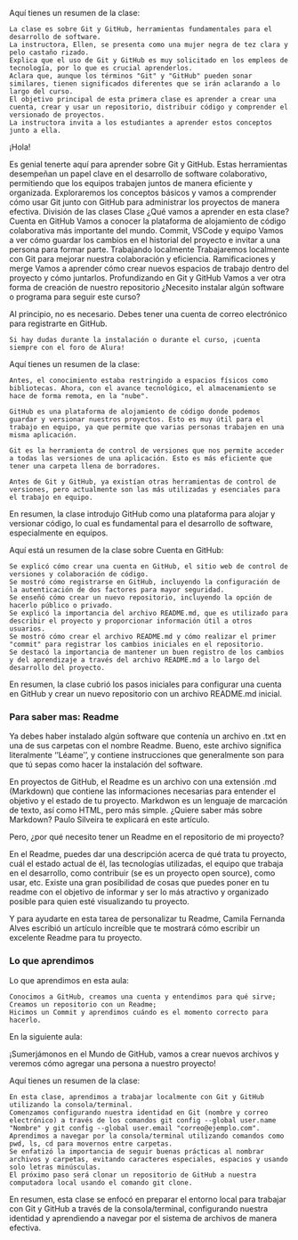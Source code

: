 Aquí tienes un resumen de la clase:

    La clase es sobre Git y GitHub, herramientas fundamentales para el desarrollo de software.
    La instructora, Ellen, se presenta como una mujer negra de tez clara y pelo castaño rizado.
    Explica que el uso de Git y GitHub es muy solicitado en los empleos de tecnología, por lo que es crucial aprenderlos.
    Aclara que, aunque los términos "Git" y "GitHub" pueden sonar similares, tienen significados diferentes que se irán aclarando a lo largo del curso.
    El objetivo principal de esta primera clase es aprender a crear una cuenta, crear y usar un repositorio, distribuir código y comprender el versionado de proyectos.
    La instructora invita a los estudiantes a aprender estos conceptos junto a ella.

¡Hola!

Es genial tenerte aquí para aprender sobre Git y GitHub. Estas herramientas desempeñan un papel clave en el desarrollo de software colaborativo, permitiendo que los equipos trabajen juntos de manera eficiente y organizada. Exploraremos los conceptos básicos y vamos a comprender cómo usar Git junto con GitHub para administrar los proyectos de manera efectiva.
División de las clases
Clase	¿Qué vamos a aprender en esta clase?
Cuenta en GitHub	Vamos a conocer la plataforma de alojamiento de código colaborativa más importante del mundo.
Commit, VSCode y equipo	Vamos a ver cómo guardar los cambios en el historial del proyecto e invitar a una persona para formar parte.
Trabajando localmente	Trabajaremos localmente con Git para mejorar nuestra colaboración y eficiencia.
Ramificaciones y merge	Vamos a aprender cómo crear nuevos espacios de trabajo dentro del proyecto y cómo juntarlos.
Profundizando en Git y GitHub	Vamos a ver otra forma de creación de nuestro repositorio
¿Necesito instalar algún software o programa para seguir este curso?

Al principio, no es necesario. Debes tener una cuenta de correo electrónico para registrarte en GitHub.

    Si hay dudas durante la instalación o durante el curso, ¡cuenta siempre con el foro de Alura!


Aquí tienes un resumen de la clase:

    Antes, el conocimiento estaba restringido a espacios físicos como bibliotecas. Ahora, con el avance tecnológico, el almacenamiento se hace de forma remota, en la "nube".

    GitHub es una plataforma de alojamiento de código donde podemos guardar y versionar nuestros proyectos. Esto es muy útil para el trabajo en equipo, ya que permite que varias personas trabajen en una misma aplicación.

    Git es la herramienta de control de versiones que nos permite acceder a todas las versiones de una aplicación. Esto es más eficiente que tener una carpeta llena de borradores.

    Antes de Git y GitHub, ya existían otras herramientas de control de versiones, pero actualmente son las más utilizadas y esenciales para el trabajo en equipo.

En resumen, la clase introdujo GitHub como una plataforma para alojar y versionar código, lo cual es fundamental para el desarrollo de software, especialmente en equipos.

Aquí está un resumen de la clase sobre Cuenta en GitHub:

    Se explicó cómo crear una cuenta en GitHub, el sitio web de control de versiones y colaboración de código.
    Se mostró cómo registrarse en GitHub, incluyendo la configuración de la autenticación de dos factores para mayor seguridad.
    Se enseñó cómo crear un nuevo repositorio, incluyendo la opción de hacerlo público o privado.
    Se explicó la importancia del archivo README.md, que es utilizado para describir el proyecto y proporcionar información útil a otros usuarios.
    Se mostró cómo crear el archivo README.md y cómo realizar el primer "commit" para registrar los cambios iniciales en el repositorio.
    Se destacó la importancia de mantener un buen registro de los cambios y del aprendizaje a través del archivo README.md a lo largo del desarrollo del proyecto.

En resumen, la clase cubrió los pasos iniciales para configurar una cuenta en GitHub y crear un nuevo repositorio con un archivo README.md inicial.

### Para saber mas: Readme

Ya debes haber instalado algún software que contenía un archivo en .txt en una de sus carpetas con el nombre Readme. Bueno, este archivo significa literalmente ‘’Léame’’, y contiene instrucciones que generalmente son para que tú sepas como hacer la instalación del software.

En proyectos de GitHub, el Readme es un archivo con una extensión .md (Markdown) que contiene las informaciones necesarias para entender el objetivo y el estado de tu proyecto. Markdwon es un lenguaje de marcación de texto, así como HTML, pero más simple. ¿Quiere saber más sobre Markdown? Paulo Silveira te explicará en este artículo.

Pero, ¿por qué necesito tener un Readme en el repositorio de mi proyecto?

En el Readme, puedes dar una descripción acerca de qué trata tu proyecto, cuál el estado actual de él, las tecnologías utilizadas, el equipo que trabaja en el desarrollo, como contribuir (se es un proyecto open source), como usar, etc. Existe una gran posibilidad de cosas que puedes poner en tu readme con el objetivo de informar y ser lo más atractivo y organizado posible para quien esté visualizando tu proyecto.

Y para ayudarte en esta tarea de personalizar tu Readme, Camila Fernanda Alves escribió un artículo increíble que te mostrará cómo escribir un excelente Readme para tu proyecto.

### Lo que aprendimos



Lo que aprendimos en esta aula:

    Conocimos a GitHub, creamos una cuenta y entendimos para qué sirve;
    Creamos un repositorio con un Readme;
    Hicimos un Commit y aprendimos cuándo es el momento correcto para hacerlo.

En la siguiente aula:

¡Sumerjámonos en el Mundo de GitHub, vamos a crear nuevos archivos y veremos cómo agregar una persona a nuestro proyecto!

Aquí tienes un resumen de la clase:

    En esta clase, aprendimos a trabajar localmente con Git y GitHub utilizando la consola/terminal.
    Comenzamos configurando nuestra identidad en Git (nombre y correo electrónico) a través de los comandos git config --global user.name "Nombre" y git config --global user.email "correo@ejemplo.com".
    Aprendimos a navegar por la consola/terminal utilizando comandos como pwd, ls, cd para movernos entre carpetas.
    Se enfatizó la importancia de seguir buenas prácticas al nombrar archivos y carpetas, evitando caracteres especiales, espacios y usando solo letras minúsculas.
    El próximo paso será clonar un repositorio de GitHub a nuestra computadora local usando el comando git clone.

En resumen, esta clase se enfocó en preparar el entorno local para trabajar con Git y GitHub a través de la consola/terminal, configurando nuestra identidad y aprendiendo a navegar por el sistema de archivos de manera efectiva.